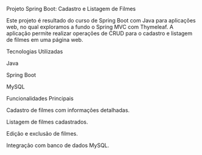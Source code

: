 Projeto Spring Boot: Cadastro e Listagem de Filmes

Este projeto é resultado do curso de Spring Boot com Java para aplicações web, 
no qual exploramos a fundo o Spring MVC com Thymeleaf. 
A aplicação permite realizar operações de CRUD para o cadastro e listagem de filmes em uma página web.

Tecnologias Utilizadas

Java

Spring Boot

MySQL

Funcionalidades Principais

Cadastro de filmes com informações detalhadas.

Listagem de filmes cadastrados.

Edição e exclusão de filmes.

Integração com banco de dados MySQL.
